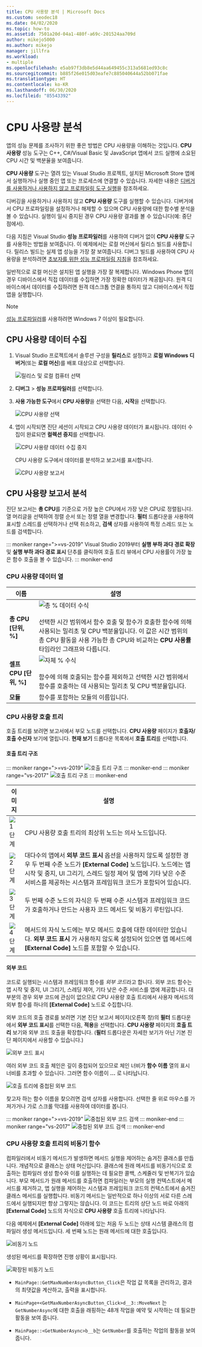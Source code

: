 ```yaml
---
title: CPU 사용량 분석 | Microsoft Docs
ms.custom: seodec18
ms.date: 04/02/2020
ms.topic: how-to
ms.assetid: 7501a20d-04a1-480f-a69c-201524aa709d
author: mikejo5000
ms.author: mikejo
manager: jillfra
ms.workload:
- multiple
ms.openlocfilehash: e5ab97f3db8e5d44aa649455c313a5681ed93c8c
ms.sourcegitcommit: b885f26e015d03eafe7c885040644a52bb071fae
ms.translationtype: HT
ms.contentlocale: ko-KR
ms.lasthandoff: 06/30/2020
ms.locfileid: "85543392"
---
```

# <a name="analyze-cpu-usage"></a>CPU 사용량 분석

앱의 성능 문제를 조사하기 위한 좋은 방법은 CPU 사용량을 이해하는 것입니다. **CPU 사용량** 성능 도구는 C++, C#/Visual Basic 및 JavaScript 앱에서 코드 실행에 소요된 CPU 시간 및 백분율을 보여줍니다.

**CPU 사용량** 도구는 열려 있는 Visual Studio 프로젝트, 설치된 Microsoft Store 앱에서 실행하거나 실행 중인 앱 또는 프로세스에 연결할 수 있습니다. 자세한 내용은 [디버거를 사용하거나 사용하지 않고 프로파일링 도구 실행](../profiling/running-profiling-tools-with-or-without-the-debugger.md)을 참조하세요.

디버깅을 사용하거나 사용하지 않고 **CPU 사용량** 도구를 실행할 수 있습니다. 디버거에서 CPU 프로파일링을 설정하거나 해제할 수 있으며 CPU 사용량에 대한 함수별 분석을 볼 수 있습니다. 실행이 일시 중지된 경우 CPU 사용량 결과를 볼 수 있습니다(예: 중단점에서).

다음 지침은 Visual Studio **성능 프로파일러**를 사용하여 디버거 없이 **CPU 사용량** 도구를 사용하는 방법을 보여줍니다. 이 예제에서는 로컬 머신에서 릴리스 빌드를 사용합니다. 릴리스 빌드는 실제 앱 성능을 가장 잘 보여줍니다. 디버그 빌드를 사용하여 CPU 사용량을 분석하려면 [초보자를 위한 성능 프로파일링 지침](../profiling/beginners-guide-to-performance-profiling.md)을 참조하세요.

일반적으로 로컬 머신은 설치된 앱 실행을 가장 잘 복제합니다. Windows Phone 앱의 경우 디바이스에서 직접 데이터를 수집하면 가장 정확한 데이터가 제공됩니다. 원격 디바이스에서 데이터를 수집하려면 원격 데스크톱 연결을 통하지 않고 디바이스에서 직접 앱을 실행합니다.

>[!NOTE]
>[성능 프로파일러](../profiling/profiling-feature-tour.md)를 사용하려면 Windows 7 이상이 필요합니다.

## <a name="collect-cpu-usage-data"></a>CPU 사용량 데이터 수집

1. Visual Studio 프로젝트에서 솔루션 구성을 **릴리스**로 설정하고 **로컬 Windows 디버거**(또는 **로컬 머신**)를 배포 대상으로 선택합니다.

    ![릴리스 및 로컬 컴퓨터 선택](../profiling/media/cpuuse_selectreleaselocalmachine.png "릴리스 및 로컬 컴퓨터 선택")

1. **디버그** > **성능 프로파일러**를 선택합니다.

1. **사용 가능한 도구**에서 **CPU 사용량**을 선택한 다음, **시작**을 선택합니다.

    ![CPU 사용량 선택](../profiling/media/cpuuse_lib_choosecpuusage.png "CPU 사용량 선택")

4. 앱이 시작되면 진단 세션이 시작되고 CPU 사용량 데이터가 표시됩니다. 데이터 수집이 완료되면 **컬렉션 중지**를 선택합니다.

   ![CPU 사용량 데이터 수집 중지](../profiling/media/cpu_use_wt_stopcollection.png "CPU 사용량 데이터 수집 중지")

   CPU 사용량 도구에서 데이터를 분석하고 보고서를 표시합니다.

   ![CPU 사용량 보고서](../profiling/media/cpu_use_wt_report.png "CPU 사용량 보고서")

## <a name="analyze-the-cpu-usage-report"></a>CPU 사용량 보고서 분석

진단 보고서는 **총 CPU**를 기준으로 가장 높은 CPU에서 가장 낮은 CPU로 정렬됩니다. 열 머리글을 선택하여 정렬 순서 또는 정렬 열을 변경합니다. **필터** 드롭다운을 사용하여 표시할 스레드를 선택하거나 선택 취소하고, **검색** 상자를 사용하여 특정 스레드 또는 노드를 검색합니다.

::: moniker range=">=vs-2019"
Visual Studio 2019부터 **실행 부하 과다 경로 확장** 및 **실행 부하 과다 경로 표시** 단추를 클릭하여 호출 트리 뷰에서 CPU 사용률이 가장 높은 함수 호출을 볼 수 있습니다.
::: moniker-end

### <a name="cpu-usage-data-columns"></a><a name="BKMK_Call_tree_data_columns"></a> CPU 사용량 데이터 열

|이름|설명|
|-|-|
|**총 CPU [단위, %]**|![총 % 데이터 수식](../profiling/media/cpu_use_wt_totalpercentequation.png "CPU_USE_WT_TotalPercentEquation")<br /><br /> 선택한 시간 범위에서 함수 호출 및 함수가 호출한 함수에 의해 사용되는 밀리초 및 CPU 백분율입니다. 이 값은 시간 범위의 총 CPU 활동을 사용 가능한 총 CPU와 비교하는 **CPU 사용률** 타임라인 그래프와 다릅니다.|
|**셀프 CPU [단위, %]**|![자체 % 수식](../profiling/media/cpu_use_wt_selflpercentequation.png "CPU_USE_WT_SelflPercentEquation")<br /><br /> 함수에 의해 호출되는 함수를 제외하고 선택한 시간 범위에서 함수를 호출하는 데 사용되는 밀리초 및 CPU 백분율입니다.|
|**모듈**|함수를 포함하는 모듈의 이름입니다.

### <a name="the-cpu-usage-call-tree"></a><a name="BKMK_The_CPU_Usage_call_tree"></a> CPU 사용량 호출 트리

호출 트리를 보려면 보고서에서 부모 노드를 선택합니다. **CPU 사용량** 페이지가 **호출자/호출 수신자** 보기에 열립니다. **현재 보기** 드롭다운 목록에서 **호출 트리**를 선택합니다.

#### <a name="call-tree-structure"></a><a name="BKMK_Call_tree_structure"></a> 호출 트리 구조

::: moniker range=">=vs-2019"
![호출 트리 구조](../profiling/media/vs-2019/cpu-use-wt-getmaxnumbercalltree-annotated.png "호출 트리 구조")
::: moniker-end
::: moniker range="vs-2017"
![호출 트리 구조](../profiling/media/cpu_use_wt_getmaxnumbercalltree_annotated.png "호출 트리 구조")
::: moniker-end

|이미지|설명|
|-|-|
|![1단계](../profiling/media/procguid_1.png "ProcGuid_1")|CPU 사용량 호출 트리의 최상위 노드는 의사 노드입니다.|
|![2단계](../profiling/media/procguid_2.png "ProcGuid_2")|대다수의 앱에서 **외부 코드 표시** 옵션을 사용하지 않도록 설정한 경우 두 번째 수준 노드가 **[External Code]** 노드입니다. 노드에는 앱 시작 및 중지, UI 그리기, 스레드 일정 제어 및 앱에 기타 낮은 수준 서비스를 제공하는 시스템과 프레임워크 코드가 포함되어 있습니다.|
|![3단계](../profiling/media/procguid_3.png "ProcGuid_3")|두 번째 수준 노드의 자식은 두 번째 수준 시스템과 프레임워크 코드가 호출하거나 만드는 사용자 코드 메서드 및 비동기 루틴입니다.|
|![4단계](../profiling/media/procguid_4.png "ProcGuid_4")|메서드의 자식 노드에는 부모 메서드 호출에 대한 데이터만 있습니다. **외부 코드 표시** 가 사용하지 않도록 설정되어 있으면 앱 메서드에 **[External Code]** 노드를 포함할 수 있습니다.|

#### <a name="external-code"></a><a name="BKMK_External_Code"></a> 외부 코드

코드로 실행되는 시스템과 프레임워크 함수를 *외부 코드*라고 합니다. 외부 코드 함수는 앱 시작 및 중지, UI 그리기, 스레딩 제어, 기타 낮은 수준 서비스를 앱에 제공합니다. 대부분의 경우 외부 코드에 관심이 없으므로 CPU 사용량 호출 트리에서 사용자 메서드의 외부 함수를 하나의 **[External Code]** 노드로 수집합니다.

외부 코드의 호출 경로를 보려면 기본 진단 보고서 페이지(오른쪽 창)의 **필터** 드롭다운에서 **외부 코드 표시**를 선택한 다음, **적용**을 선택합니다. **CPU 사용량** 페이지의 **호출 트리** 보기와 외부 코드 호출을 확장합니다. (**필터** 드롭다운은 자세한 보기가 아닌 기본 진단 페이지에서 사용할 수 있습니다.)

![외부 코드 표시](../profiling/media/cpu_use_wt_filterview.png "외부 코드 표시")

여러 외부 코드 호출 체인은 깊이 중첩되어 있으므로 체인 너비가 **함수 이름** 열의 표시 너비를 초과할 수 있습니다. 그러면 함수 이름이 **...** 로 나타납니다.

![호출 트리에 중첩된 외부 코드](../profiling/media/cpu_use_wt_showexternalcodetoowide.png "호출 트리에 중첩된 외부 코드")

찾고자 하는 함수 이름을 찾으려면 검색 상자를 사용합니다. 선택한 줄 위로 마우스를 가져가거나 가로 스크롤 막대를 사용하여 데이터를 봅니다.

::: moniker range=">=vs-2019"
![중첩된 외부 코드 검색](../profiling/media/vs-2019/cpu-use-wt-showexternalcodetoowide-found.png "중첩된 외부 코드 검색")
::: moniker-end
::: moniker range="vs-2017"
![중첩된 외부 코드 검색](../profiling/media/cpu_use_wt_showexternalcodetoowide_found.png "중첩된 외부 코드 검색")
::: moniker-end

### <a name="asynchronous-functions-in-the-cpu-usage-call-tree"></a><a name="BKMK_Asynchronous_functions_in_the_CPU_Usage_call_tree"></a> CPU 사용량 호출 트리의 비동기 함수

 컴파일러에서 비동기 메서드가 발생하면 메서드 실행을 제어하는 숨겨진 클래스를 만듭니다. 개념적으로 클래스는 상태 머신입니다. 클래스에 원래 메서드를 비동기식으로 호출하는 컴파일러 생성 함수와 이를 실행하는 데 필요한 콜백, 스케줄러 및 반복기가 있습니다. 부모 메서드가 원래 메서드를 호출하면 컴파일러는 부모의 실행 컨텍스트에서 메서드를 제거하고, 앱 실행을 제어하는 시스템과 프레임워크 코드의 컨텍스트에서 숨겨진 클래스 메서드를 실행합니다. 비동기 메서드는 일반적으로 하나 이상의 서로 다른 스레드에서 실행되지만 항상 그렇지는 않습니다. 이 코드는 트리의 상단 노드 바로 아래의 **[External Code]** 노드의 자식으로 **CPU 사용량** 호출 트리에 나타납니다.

다음 예제에서 **[External Code]** 아래에 있는 처음 두 노드는 상태 시스템 클래스의 컴파일러 생성 메서드입니다. 세 번째 노드는 원래 메서드에 대한 호출입니다.

![비동기 노드](media/cpu_use_wt_getmaxnumberasync_selected.png "비동기 노드")

생성된 메서드를 확장하면 진행 상황이 표시됩니다.

![확장된 비동기 노드](media/cpu_use_wt_getmaxnumberasync_expandedcalltree.png "확장된 비동기 노드")

- `MainPage::GetMaxNumberAsyncButton_Click`은 작업 값 목록을 관리하고, 결과의 최댓값을 계산하고, 출력을 표시합니다.

- `MainPage+<GetMaxNumberAsyncButton_Click>d__3::MoveNext` 는 `GetNumberAsync`에 대한 호출을 래핑하는 48개 작업을 예약 및 시작하는 데 필요한 활동을 보여 줍니다.

- `MainPage::<GetNumberAsync>b__b`는 `GetNumber`를 호출하는 작업의 활동을 보여줍니다.
